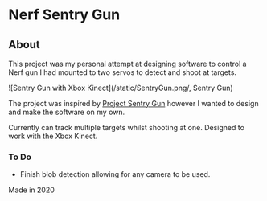 # Nerf Sentry Gun

## About
This project was my personal attempt at designing software to control a Nerf gun I had mounted to two servos to detect and shoot at targets.

![Sentry Gun with Xbox Kinect](/static/SentryGun.png/, Sentry Gun)

The project was inspired by [Project Sentry Gun](https://sites.google.com/a/rudolphlabs.com/project-sentry-gun/home "Project Sentry Gun Home") however I wanted to design and make the software on my own.

Currently can track multiple targets whilst shooting at one. Designed to work with the Xbox Kinect.

### To Do
* Finish blob detection allowing for any camera to be used.

Made in 2020
